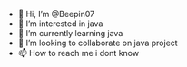 - 👋 Hi, I’m @Beepin07
- 👀 I’m interested in java
- 🌱 I’m currently learning java
- 💞️ I’m looking to collaborate on java project
- 📫 How to reach me i dont know 

<!---
Beepin07/Beepin07 is a ✨ special ✨ repository because its `README.md` (this file) appears on your GitHub profile.
You can click the Preview link to take a look at your changes.
--->
